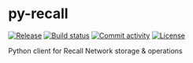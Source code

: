 # py-recall

[![Release](https://img.shields.io/github/v/release/hokunet/py-recall)](https://img.shields.io/github/v/release/hokunet/py-recall)
[![Build status](https://img.shields.io/github/actions/workflow/status/hokunet/py-recall/main.yml?branch=main)](https://github.com/hokunet/py-recall/actions/workflows/main.yml?query=branch%3Amain)
[![Commit activity](https://img.shields.io/github/commit-activity/m/hokunet/py-recall)](https://img.shields.io/github/commit-activity/m/hokunet/py-recall)
[![License](https://img.shields.io/github/license/hokunet/py-recall)](https://img.shields.io/github/license/hokunet/py-recall)

Python client for Recall Network storage & operations
